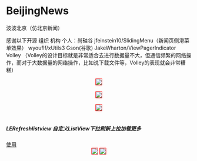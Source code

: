 # BeijingNews
波波北京（仿北京新闻）

感谢以下开源 组织 机构 个人：尚硅谷 jfeinstein10/SlidingMenu（新闻页侧滑菜单效果） wyouflf/xUtils3 Gson(谷歌)  JakeWharton/ViewPagerIndicator Volley
（Volley的设计目标就是非常适合去进行数据量不大，但通信频繁的网络操作，而对于大数据量的网络操作，比如说下载文件等，Volley的表现就会非常糟糕）


<div align="center">
<img src="https://github.com/leonInShanghai/BeijingNews/blob/master/app/src/main/res/drawable-hdpi/splash_sheep_newyear.png?raw=true"
style="border: 1px solid #ff0000;"/>
</div>
</br>

<div align="center">
<img src="https://github.com/leonInShanghai/BeijingNews/blob/master/OtherAndPicture/dome_1.gif"
style="border: 1px solid #ff0000;"/>
</div>
</br>

<div align="center">
<img src="https://github.com/leonInShanghai/BeijingNews/blob/master/OtherAndPicture/dome_2.gif"
style="border: 1px solid #ff0000;"/>
</div>
</br>

<h5>LERefreshlistview 自定义ListView下拉刷新上拉加载更多</h5><a href="https://www.jianshu.com/p/0de78842493a">使用</a>

<div align="center">
<img src="https://upload-images.jianshu.io/upload_images/15555141-8f7aeaafa69b0258.gif?imageMogr2/auto-orient/strip|imageView2/2/w/200/format/webp"
style="border: 1px solid #ff0000;"/>
<img src="https://upload-images.jianshu.io/upload_images/15555141-e16d52362f23ee69.gif?imageMogr2/auto-orient/strip|imageView2/2/w/200/format/webp"
style="border: 1px solid #ff0000;"/>
<div />
